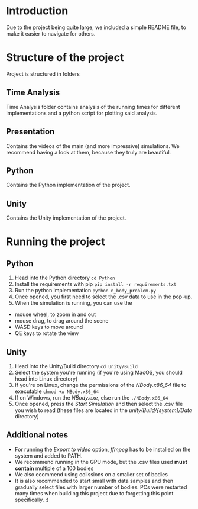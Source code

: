 # Introduction

Due to the project being quite large, we included a simple README file, to make it easier to navigate for others.

# Structure of the project
Project is structured in folders

## Time Analysis
Time Analysis folder contains analysis of the running times for different implementations and a python script for plotting said analysis.

## Presentation 
Contains the videos of the main (and more impressive) simulations. We recommend having a look at them, because they truly are beautiful.

## Python 
Contains the Python implementation of the project. 

## Unity 
Contains the Unity implementation of the project. 

# Running the project

## Python
1. Head into the Python directory
`cd Python`
2. Install the requirements with pip
`pip install -r requirements.txt`
3. Run the python implementation
`python n_body_problem.py`
4. Once opened, you first need to select the .csv data to use in the pop-up.
5. When the simulation is running, you can use the
* mouse wheel, to zoom in and out
* mouse drag, to drag around the scene
* WASD keys to move around
* QE keys to rotate the view

## Unity
1. Head into the Unity/Build directory
`cd Unity/Build`
2. Select the system you're running (if you're using MacOS, you should head into Linux directory)
3. If you're on Linux, change the permissions of the _NBody.x86\_64_ file to executable
`chmod +x NBody.x86_64`
4. If on Windows, run the _NBody.exe_, else run the `./NBody.x86_64`
5. Once opened, press the _Start Simulation_ and then select the .csv file you wish to read (these files are located in the _unity/Build/{system}/Data_ directory)

## Additional notes
* For running the _Export to video_ option, _ffmpeg_ has to be installed on the system and added to PATH.
* We recommend running in the GPU mode, but the .csv files used **must contain** multiple of a 100 bodies
* We also ecommend using colissions on a smaller set of bodies
* It is also recommended to start small with data samples and then gradually select files with larger number of bodies. 
PCs were restarted many times when building this project due to forgetting this point specifically. :)


